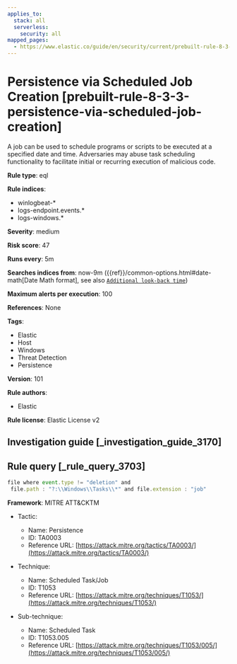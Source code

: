 ```yaml
---
applies_to:
  stack: all
  serverless:
    security: all
mapped_pages:
  - https://www.elastic.co/guide/en/security/current/prebuilt-rule-8-3-3-persistence-via-scheduled-job-creation.html
---
```


# Persistence via Scheduled Job Creation [prebuilt-rule-8-3-3-persistence-via-scheduled-job-creation]

A job can be used to schedule programs or scripts to be executed at a specified date and time. Adversaries may abuse task scheduling functionality to facilitate initial or recurring execution of malicious code.

**Rule type**: eql

**Rule indices**:

* winlogbeat-*
* logs-endpoint.events.*
* logs-windows.*

**Severity**: medium

**Risk score**: 47

**Runs every**: 5m

**Searches indices from**: now-9m ({{ref}}/common-options.html#date-math[Date Math format], see also [`Additional look-back time`](docs-content://solutions/security/detect-and-alert/create-detection-rule.md#rule-schedule))

**Maximum alerts per execution**: 100

**References**: None

**Tags**:

* Elastic
* Host
* Windows
* Threat Detection
* Persistence

**Version**: 101

**Rule authors**:

* Elastic

**Rule license**: Elastic License v2

## Investigation guide [_investigation_guide_3170]



## Rule query [_rule_query_3703]

```js
file where event.type != "deletion" and
 file.path : "?:\\Windows\\Tasks\\*" and file.extension : "job"
```

**Framework**: MITRE ATT&CKTM

* Tactic:

    * Name: Persistence
    * ID: TA0003
    * Reference URL: [https://attack.mitre.org/tactics/TA0003/](https://attack.mitre.org/tactics/TA0003/)

* Technique:

    * Name: Scheduled Task/Job
    * ID: T1053
    * Reference URL: [https://attack.mitre.org/techniques/T1053/](https://attack.mitre.org/techniques/T1053/)

* Sub-technique:

    * Name: Scheduled Task
    * ID: T1053.005
    * Reference URL: [https://attack.mitre.org/techniques/T1053/005/](https://attack.mitre.org/techniques/T1053/005/)



